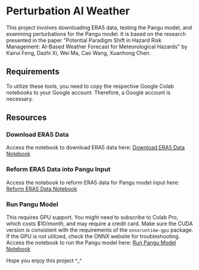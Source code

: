 # Perturbation AI Weather

This project involves downloading ERA5 data, testing the Pangu model, and examining perturbations for the Pangu model. It is based on the research presented in the paper "Potential Paradigm Shift in Hazard Risk Management: AI-Based Weather Forecast for Meteorological Hazards" by Kairui Feng, Dazhi Xi, Wei Ma, Cao Wang, Xuanhong Chen.

## Requirements
To utilize these tools, you need to copy the respective Google Colab notebooks to your Google account. Therefore, a Google account is necessary.

## Resources

### Download ERA5 Data
Access the notebook to download ERA5 data here:
[Download ERA5 Data Notebook](https://colab.research.google.com/drive/1D_bpW6EUJE4o51J_UbEmrIX2Yfa8jBWf?usp=sharing)

### Reform ERA5 Data into Pangu Input
Access the notebook to reform ERA5 data for Pangu model input here:
[Reform ERA5 Data Notebook](https://colab.research.google.com/drive/1RBj24rU4HOiUUyA-hQC8IJiawK5v9P7z?usp=sharing)

### Run Pangu Model
This requires GPU support. You might need to subscribe to Colab Pro, which costs $10/month, and may require a credit card. Make sure the CUDA version is consistent with the requirements of the `onnxruntime-gpu` package. If the GPU is not utilized, check the ONNX website for troubleshooting.
Access the notebook to run the Pangu model here:
[Run Pangu Model Notebook](https://colab.research.google.com/drive/1COxeNXDhbG7_wWPklMmuM3Tkk7lNs61I?usp=sharing)

Hope you enjoy this project ^_^

